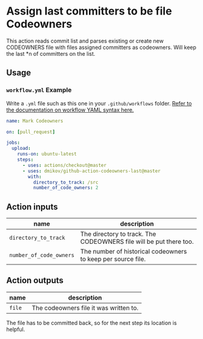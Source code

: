 # Assign last committers to be file Codeowners

This action reads commit list and parses existing or create new CODEOWNERS file with files assigned committers as 
codeowners. Will keep the last *n of committers on the list.

## Usage

### `workflow.yml` Example

Write a `.yml` file such as this one in your `.github/workflows` folder. [Refer to the documentation on workflow YAML 
syntax here.](https://help.github.com/en/articles/workflow-syntax-for-github-actions)

```yaml
name: Mark Codeowners

on: [pull_request]

jobs:
  upload:
    runs-on: ubuntu-latest
    steps:
      - uses: actions/checkout@master
      - uses: dmikov/github-action-codeowners-last@master
        with:
          directory_to_track: /src
          number_of_code_owners: 2
```
## Action inputs


| name                    | description                                                  |
| ----------------------- | ------------------------------------------------------------ |
| `directory_to_track`    | The directory to track. The CODEOWNERS file will be put there too. |
| `number_of_code_owners` | The number of historical codeowners to keep per source file.  |


## Action outputs

| name               | description          |
| ------------------ | ---------------------|
| `file`       | The codeowners file it was written to. |

The file has to be committed back, so for the next step its location is helpful.
